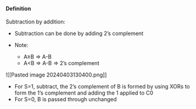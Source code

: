 #### Definition
Subtraction by addition:
* Subtraction can be done by adding 2’s complement

* Note:
	* A≥B => A-B
	* A<B => A-B => 2’s complement 

![[Pasted image 20240403130400.png]]
* For S=1, subtract, the 2’s complement of B is formed by using XORs to form the 1’s complement and adding the 1 applied to C0
* For S=0, B is passed through unchanged